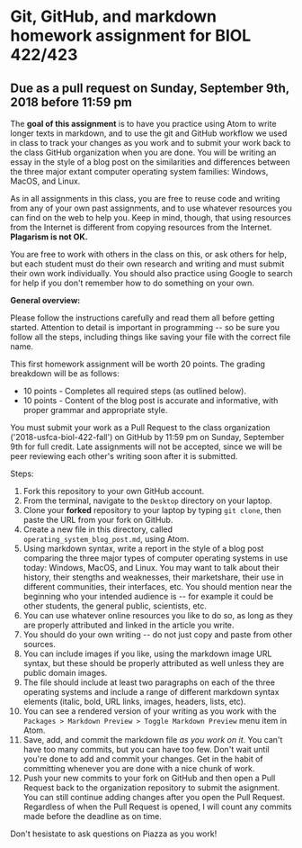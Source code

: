 # Git, GitHub, and markdown homework assignment for BIOL 422/423
## Due as a pull request on Sunday, September 9th, 2018 before 11:59 pm

The **goal of this assignment** is to have you practice using Atom to write longer texts in markdown, and to use the git and GitHub workflow we used in class to track your changes as you work and to submit your work back to the class GitHub organization when you are done. You will be writing an essay in the style of a blog post on the similarities and differences between the three major extant computer operating system families: Windows, MacOS, and Linux.

As in all assignments in this class, you are free to reuse code and writing from any of your own past assignments, and to use whatever resources you can find on the web to help you. Keep in mind, though, that using resources from the Internet is different from copying resources from the Internet. **Plagarism is not OK.**

You are free to work with others in the class on this, or ask others for help, but each student must do their own research and writing and must submit their own work individually. You should also practice using Google to search for help if you don't remember how to do something on your own.

**General overview:**

Please follow the instructions carefully and read them all before getting started. Attention to detail is important in programming -- so be sure you follow all the steps, including things like saving your file with the correct file name.

This first homework assignment will be worth 20 points. The grading breakdown will be as follows:

* 10 points - Completes all required steps (as outlined below).
* 10 points - Content of the blog post is accurate and informative, with proper grammar and appropriate style.

You must submit your work as a Pull Request to the class organization ('2018-usfca-biol-422-fall') on GitHub by 11:59 pm on Sunday, September 9th for full credit. Late assignments will not be accepted, since we will be peer reviewing each other's writing soon after it is submitted.

Steps:

1. Fork this repository to your own GitHub account.
1. From the terminal, navigate to the `Desktop` directory on your laptop.
1. Clone your **forked** repository to your laptop by typing `git clone`, then paste the URL from your fork on GitHub.
1. Create a new file in this directory, called `operating_system_blog_post.md`, using Atom.
1. Using markdown syntax, write a report in the style of a blog post comparing the three major types of computer operating systems in use today: Windows, MacOS, and Linux. You may want to talk about their history, their stengths and weaknesses, their marketshare, their use in different communities, their interfaces, etc. You should mention near the beginning who your intended audience is -- for example it could be other students, the general public, scientists, etc.
  1. You can use whatever online resources you like to do so, as long as they are properly attributed and linked in the article you write.
  1. You should do your own writing -- do not just copy and paste from other sources.
  1. You can include images if you like, using the markdown image URL syntax, but these should be properly attributed as well unless they are public domain images.
  1. The file should include at least two paragraphs on each of the three operating systems and include a range of different markdown syntax elements (italic, bold, URL links, images, headers, lists, etc).
  1. You can see a rendered version of your writing as you work with the `Packages > Markdown Preview > Toggle Markdown Preview` menu item in Atom.
  1. Save, add, and commit the markdown file *as you work on it*. You can't have too many commits, but you can have too few. Don't wait until you're done to add and commit your changes. Get in the habit of committing whenever you are done with a nice chunk of work.
2. Push your new commits to your fork on GitHub and then open a Pull Request back to the organization repository to submit the asignment. You can still continue adding changes after you open the Pull Request. Regardless of when the Pull Request is opened, I will count any commits made before the deadline as on time.

Don't hesistate to ask questions on Piazza as you work!

